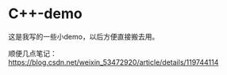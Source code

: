# C++-demo
这是我写的一些小demo，以后方便直接搬去用。


顺便几点笔记：
https://blog.csdn.net/weixin_53472920/article/details/119744114
